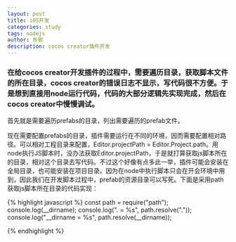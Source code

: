 ```yaml
---
layout: post
title: iOS开发
categories: study
tags: nodejs
author: 东邪
description: cocos creator插件开发
---
```


### 在给cocos creator开发插件的过程中，需要遍历目录，获取脚本文件的所在目录，cocos creator的错误日志不显示，写代码很不方便。于是想到直接用node运行代码，代码的大部分逻辑先实现完成，然后在cocos creator中慢慢调试。

首先就是需要遍历prefabs的目录，列出需要遍历的prefab文件。

现在需要配置prefabs的目录，插件需要运行在不同的环境，因而需要配置相对路径。可以相对工程目录来配置，Editor.projectPath = Editor.Project.path。用node执行JS脚本时，没办法获取Editor.projectPath，于是就打算获取js脚本所在的目录，相对这个目录去写代码。不过这个好像有点多此一举，插件可能会安装在全局目录，也可能安装在项目目录。因为在node中执行脚本只会在开会环境中用到，因此我们在开发脚本过程中，prefab的资源目录可以写死。下面是采用path获取js脚本所在目录的代码实现：

{% highlight javascript %}
	const path = require("path");
    console.log(__dirname);
    console.log(". = %s", path.resolve("."));
    console.log("__dirname = %s", path.resolve(__dirname));

{% endhighlight %}

